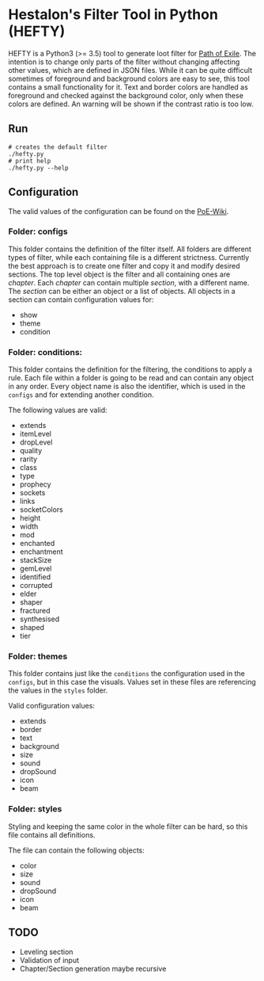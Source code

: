 # Hestalon's Filter Tool in Python (HEFTY)
HEFTY is a Python3 (>= 3.5) tool to generate loot filter for [Path of Exile](https://www.pathofexile.com).
The intention is to change only parts of the filter without changing affecting other values, which are defined in JSON files.
While it can be quite difficult sometimes of foreground and background colors are easy to see, this tool contains a small functionality for it.
Text and border colors are handled as foreground and checked against the background color, only when these colors are defined.
An warning will be shown if the contrast ratio is too low.

## Run

```text
# creates the default filter
./hefty.py
# print help
./hefty.py --help
```

## Configuration
The valid values of the configuration can be found on the [PoE-Wiki](https://pathofexile.gamepedia.com/Item_filter).

### Folder: configs
This folder contains the definition of the filter itself. All folders are different types of filter, while each containing file is a different strictness.
Currently the best approach is to create one filter and copy it and modify desired sections.
The top level object is the filter and all containing ones are *chapter*. Each *chapter* can contain multiple *section*, with a different name.
The *section* can be either an object or a list of objects. All objects in a section can contain configuration values for:
* show
* theme
* condition 

### Folder: conditions:
This folder contains the definition for the filtering, the conditions to apply a rule.
Each file within a folder is going to be read and can contain any object in any order.
Every object name is also the identifier, which is used in the `configs` and for extending another condition.

The following values are valid:
* extends
* itemLevel
* dropLevel
* quality
* rarity
* class
* type
* prophecy
* sockets
* links
* socketColors
* height
* width
* mod
* enchanted
* enchantment
* stackSize
* gemLevel
* identified
* corrupted
* elder
* shaper
* fractured
* synthesised
* shaped
* tier

### Folder: themes
This folder contains just like the `conditions` the configuration used in the `configs`, but in this case the visuals.
Values set in these files are referencing the values in the `styles` folder.

Valid configuration values:
* extends
* border
* text
* background
* size
* sound
* dropSound
* icon
* beam

### Folder: styles
Styling and keeping the same color in the whole filter can be hard, so this file contains all definitions.

The file can contain the following objects:
* color
* size
* sound
* dropSound
* icon
* beam 


## TODO
* Leveling section
* Validation of input
* Chapter/Section generation maybe recursive
